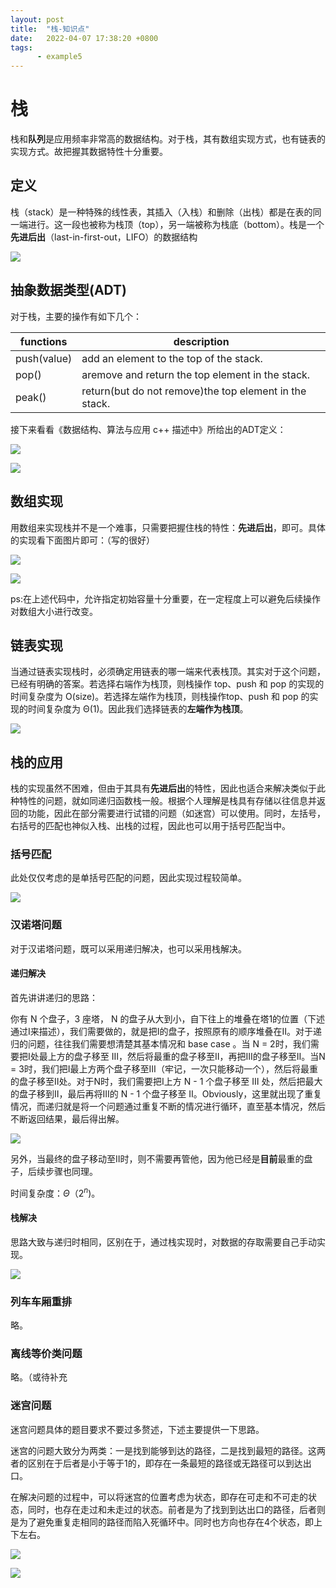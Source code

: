 ```yaml
---
layout: post
title:  "栈-知识点"
date:   2022-04-07 17:38:20 +0800
tags:
      - example5
---
```


# 栈

栈和**队列**是应用频率非常高的数据结构。对于栈，其有数组实现方式，也有链表的实现方式。故把握其数据特性十分重要。



## 定义

栈（stack）是一种特殊的线性表，其插入（入栈）和删除（出栈）都是在表的同一端进行。这一段也被称为栈顶（top），另一端被称为栈底（bottom）。栈是一个**先进后出**（last-in-first-out，LIFO）的数据结构

![](/images/栈.png)

## 抽象数据类型(ADT)

对于栈，主要的操作有如下几个：

| functions   | description                                            |
| ----------- | ------------------------------------------------------ |
| push(value) | add an element to the top of the stack.                |
| pop()       | aremove and return the top element in the stack.       |
| peak()      | return(but do not remove)the top element in the stack. |

接下来看看《数据结构、算法与应用 c++ 描述中》所给出的ADT定义：

![](/images\栈ADT.png)

![](/images\栈ADT1.png)



## 数组实现

用数组来实现栈并不是一个难事，只需要把握住栈的特性：**先进后出**，即可。具体的实现看下面图片即可：（写的很好）

![](/images/arraystack.png)

<img src="/images\arraystack1.png"  />

ps:在上述代码中，允许指定初始容量十分重要，在一定程度上可以避免后续操作对数组大小进行改变。



## 链表实现

当通过链表实现栈时，必须确定用链表的哪一端来代表栈顶。其实对于这个问题，已经有明确的答案。若选择右端作为栈顶，则栈操作 top、push 和 pop 的实现的时间复杂度为 O(size)。若选择左端作为栈顶，则栈操作top、push 和 pop 的实现的时间复杂度为 Θ(1)。因此我们选择链表的**左端作为栈顶**。

![](/images/链表栈.png)



## 栈的应用

栈的实现虽然不困难，但由于其具有**先进后出**的特性，因此也适合来解决类似于此种特性的问题，就如同递归函数栈一般。根据个人理解是栈具有存储以往信息并返回的功能，因此在部分需要进行试错的问题（如迷宫）可以使用。同时，左括号，右括号的匹配也神似入栈、出栈的过程，因此也可以用于括号匹配当中。



### 括号匹配

此处仅仅考虑的是单括号匹配的问题，因此实现过程较简单。

![](/images/括号匹配.png)





### 汉诺塔问题

对于汉诺塔问题，既可以采用递归解决，也可以采用栈解决。

#### 递归解决

首先讲讲递归的思路：

你有 N 个盘子，3 座塔， N 的盘子从大到小，自下往上的堆叠在塔1的位置（下述通过Ⅰ来描述），我们需要做的，就是把Ⅰ的盘子，按照原有的顺序堆叠在Ⅱ。对于递归的问题，往往我们需要想清楚其基本情况和 base case 。当 N = 2时，我们需要把Ⅰ处最上方的盘子移至 Ⅲ，然后将最重的盘子移至Ⅱ，再把Ⅲ的盘子移至Ⅱ。当N = 3时，我们把Ⅰ最上方两个盘子移至Ⅲ（牢记，一次只能移动一个），然后将最重的盘子移至Ⅱ处。对于N时，我们需要把Ⅰ上方 N - 1 个盘子移至 Ⅲ 处，然后把最大的盘子移到Ⅱ，最后再将Ⅲ的 N - 1 个盘子移至 Ⅱ。Obviously，这里就出现了重复情况，而递归就是将一个问题通过重复不断的情况进行循环，直至基本情况，然后不断返回结果，最后得出解。



![](/images/汉诺塔.png)



另外，当最终的盘子移动至Ⅱ时，则不需要再管他，因为他已经是**目前**最重的盘子，后续步骤也同理。

时间复杂度：$Θ（2^n)$。



#### 栈解决

思路大致与递归时相同，区别在于，通过栈实现时，对数据的存取需要自己手动实现。

![](/images/汉诺塔1.png)



### 列车车厢重排

略。





### 离线等价类问题

略。（或待补充





### 迷宫问题

迷宫问题具体的题目要求不要过多赘述，下述主要提供一下思路。

迷宫的问题大致分为两类：一是找到能够到达的路径，二是找到最短的路径。这两者的区别在于后者是小于等于1的，即存在一条最短的路径或无路径可以到达出口。

在解决问题的过程中，可以将迷宫的位置考虑为状态，即存在可走和不可走的状态，同时，也存在走过和未走过的状态。前者是为了找到到达出口的路径，后者则是为了避免重复走相同的路径而陷入死循环中。同时也方向也存在4个状态，即上下左右。

![](/images/迷宫1.png)

![](/images/迷宫2.png)

